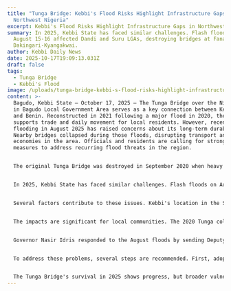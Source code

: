 ```yaml
---
title: "Tunga Bridge: Kebbi's Flood Risks Highlight Infrastructure Gaps in
  Northwest Nigeria"
excerpt: Kebbi's Flood Risks Highlight Infrastructure Gaps in Northwest Nigeria
summary: In 2025, Kebbi State has faced similar challenges. Flash floods on
  August 15-16 affected Dandi and Suru LGAs, destroying bridges at Fana and
  Dakingari-Kyangakwai.
author: Kebbi Daily News
date: 2025-10-17T19:09:13.031Z
draft: false
tags:
  - Tunga Bridge
  - Kebbi's Flood
image: /uploads/tunga-bridge-kebbi-s-flood-risks-highlight-infrastructure-gaps-in-northwest-nigeria.jpg
content: >-
  Bagudo, Kebbi State – October 17, 2025 – The Tunga Bridge over the Niger River
  in Bagudo Local Government Area serves as a key connection between Kebbi State
  and Benin. Reconstructed in 2021 following a major flood in 2020, the bridge
  supports trade and daily movement for local residents. However, recent
  flooding in August 2025 has raised concerns about its long-term durability.
  Nearby bridges collapsed during those floods, disrupting transport and
  economies in the area. Officials and residents are calling for stronger
  measures to address recurring flood threats in the region.


  The original Tunga Bridge was destroyed in September 2020 when heavy rains caused the Niger River to overflow. The collapse isolated Bagudo LGA, affecting over 200,000 people and halting cross-border trade with Benin and Niger. Three people died attempting to cross the river during the incident. The Federal Road Maintenance Agency (FERMA) responded by allocating funds in December 2020. Construction began soon after, and the bridge reopened in April 2021. The new design includes three reinforced culverts and 300 meters of concrete retaining walls to handle higher water flows. Local leaders, including Governor Atiku Bagudu and Bagudo chairman Muhammad Kaura, oversaw the project. Residents welcomed the reopening, noting its importance for economic recovery.


  In 2025, Kebbi State has faced similar challenges. Flash floods on August 15-16 affected Dandi and Suru LGAs, destroying bridges at Fana and Dakingari-Kyangakwai. One person died, and three trucks from Benin, Côte d'Ivoire, and Togo fell into the water at Fana, causing losses estimated at ₦100 million in cargo. Other bridges, including Makera-Kangiwa and Zogirma-Tili, were also damaged, cutting off access to rice-producing areas. The August 18 floods in Birnin Kebbi impacted nine communities, while later events in October added to the toll across Taraba and other states. A 2024 National Emergency Management Agency (NEMA) report indicates that 70% of Kebbi's more than 100 bridges are at risk from floods, with projections of 20-30% more rainfall by 2030 due to climate changes.


  Several factors contribute to these issues. Kebbi's location in the Sokoto-Rima river basin makes it prone to overflows from upstream dams in Mali and Niger. Deforestation has reduced tree cover by 15% since 2015, increasing runoff during rains. Many bridges, including the pre-2021 Tunga, date back to the 1970s and were not built for current traffic or weather patterns. FERMA's upgrades at Tunga improved water capacity by 50%, but only 40% of federal roads in Kebbi have similar protections. The 2025 national budget for FERMA stands at ₦50 billion, which experts say is insufficient. A July 2025 Independent Corrupt Practices Commission (ICPC) investigation revealed ₦2 billion diverted from northwest road projects, further delaying maintenance.


  The impacts are significant for local communities. The 2020 Tunga collapse led to ₦500 million in trade losses, according to the local chamber of commerce, affecting markets in Gaya, Benin. Farmers in Dandi lost 2,000 hectares of rice, potentially reducing Kebbi's annual output of 1.5 million tons by 10%. Women, who handle much of the informal cross-border trade, face longer travel times and higher risks on bandit-affected roads. A local vendor, Aisha Bello from Fana, reported her family now eats only one meal a day due to disrupted supplies. Kebbi's border areas contribute ₦200 billion annually to ECOWAS trade, and flood disruptions have driven up prices for staples like garri by 25%. Social media discussions under #KebbiFloods have criticized the federal government's handling of infrastructure.


  Governor Nasir Idris responded to the August floods by sending Deputy Senator Umar Abubakar to Fana with ₦50 million in aid and food supplies. A damage assessment team visited areas from Bunza to Zuru. The governor requested additional federal support, similar to efforts after 2020. Local philanthropist Alhaji Hassan Adamu funded a temporary bypass for the Mayalo Bridge. FERMA has pledged more retrofits like those at Tunga. Kebbi Works Commissioner Yakubu Ahmed stated that without reliable bridges, food shortages could worsen. NEMA issued early warnings for relocations, but only 30% of residents complied.


  To address these problems, several steps are recommended. First, adopt designs like Tunga's, raising bridge decks by 2 meters and adding flood sensors, as tested in Lagos. Second, increase FERMA's budget to ₦100 billion for northwest priorities, with regular anti-corruption checks. Third, launch reforestation in Kebbi, targeting 10,000 hectares with a ₦1 billion program. Fourth, strengthen regional agreements with Niger and Benin for better dam management. Finally, train local cooperatives in Bagudo, reaching 5,000 people in flood-resistant farming and using mobile alert systems.


  The Tunga Bridge's survival in 2025 shows progress, but broader vulnerabilities remain. Village head Muhammad Tuga emphasized the need for ongoing maintenance. Without comprehensive action, floods will continue to threaten Kebbi's role as a food supplier. Federal and state governments must prioritize these investments to prevent future disruptions.
---
```

